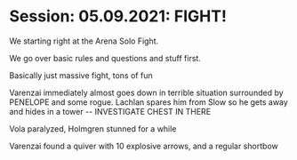     

# Session: 05.09.2021: FIGHT!

We starting right at the Arena Solo Fight.

We go over basic rules and questions and stuff first.

  

Basically just massive fight, tons of fun

Varenzai immediately almost goes down in terrible situation surrounded by PENELOPE and some rogue. Lachlan spares him from Slow so he gets away and hides in a tower -- INVESTIGATE CHEST IN THERE

  

Vola paralyzed, Holmgren stunned for a while

Varenzai found a quiver with 10 explosive arrows, and a regular shortbow
